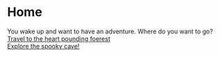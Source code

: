 # Home
You wake up and want to have an adventure. Where do you want to go?  
[Travel to the heart pounding foerest](Forest.md)  
[Explore the spooky cave!](cave,md)  
